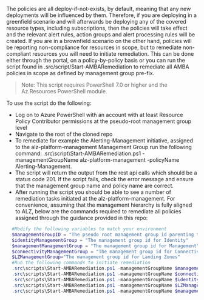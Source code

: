 The policies are all deploy-if-not-exists, by default, meaning that any new deployments will be influenced by them. Therefore, if you are deploying in a greenfield scenario and will afterwards be deploying any of the covered resource types, including subscriptions, then the policies will take effect and the relevant alert rules, action groups and alert processing rules will be created. 
If you are in a brownfield scenario on the other hand, policies will be reporting non-compliance for resources in scope, but to remediate non-compliant resources you will need to initiate remediation. This can be done either through the portal, on a policy-by-policy basis or you can run the script found in .src/script/Start-AMBARemediation to remediate all AMBA policies in scope as defined by management group pre-fix.
> Note: This script requires PowerShell 7.0 or higher and the Az.Resources PowerShell module.

To use the script do the following:
- Log on to Azure PowerShell with an account with at least Resource Policy Contributor permissions at the pseudo-root management group level
- Navigate to the root of the cloned repo
- To remediate for example the Alerting-Management initiative, assigned to the alz-platform-management Management Group run the following command: .src\script\Start-AMBARemediation.ps1 -managementGroupName alz-platform-management -policyName Alerting-Management.
- The script will return the output from the rest api calls which should be a status code 201. If the script fails, check the error message and ensure that the management group name and policy name are correct.
- After running the script you should be able to see a number of remediation tasks initiated at the alz-platform-management.
For convenience, assuming that the management hierarchy is fully aligned to ALZ, below are the commands required to remediate all policies assigned through the guidance provided in this repo:

```powershell
  #Modify the following variables to match your environment
  $managementGroupID = "The pseudo root management group id parenting the identity, management and connectivity management groups"
  $identityManagementGroup = "The management group id for Identity"
  $managementManagementGroup = "The management group id for Management"
  $connectivityManagementGroup = "The management group id for Connectivity"
  $LZManagementGroup="The management group id for Landing Zones"
  #Run the following commands to initiate remediation
  .src\scripts\Start-AMBARemediation.ps1 -managementGroupName $managementManagementGroup -policyName Alerting-Management
  .src\scripts\Start-AMBARemediation.ps1 -managementGroupName $connectivityManagementGroup -policyName Alerting-Connectivity
  .src\scripts\Start-AMBARemediation.ps1 -managementGroupName $identityManagementGroup -policyName Alerting-Identity
  .src\scripts\Start-AMBARemediation.ps1 -managementGroupName $LZManagementGroup -policyName Alerting-LandingZone
  .src\scripts\Start-AMBARemediation.ps1 -managementGroupName $managementGroupId -policyName Alerting-ServiceHealth
```